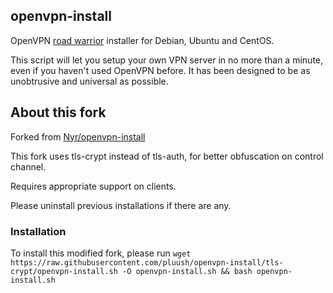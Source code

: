 ## openvpn-install
OpenVPN [road warrior](http://en.wikipedia.org/wiki/Road_warrior_%28computing%29) installer for Debian, Ubuntu and CentOS.

This script will let you setup your own VPN server in no more than a minute, even if you haven't used OpenVPN before. It has been designed to be as unobtrusive and universal as possible.

## About this fork
Forked from [Nyr/openvpn-install](https://github.com/Nyr/openvpn-install)

This fork uses tls-crypt instead of tls-auth, for better obfuscation on control channel.

Requires appropriate support on clients.

Please uninstall previous installations if there are any.

### Installation
To install this modified fork, please run
`wget https://raw.githubusercontent.com/pluush/openvpn-install/tls-crypt/openvpn-install.sh -O openvpn-install.sh && bash openvpn-install.sh`
